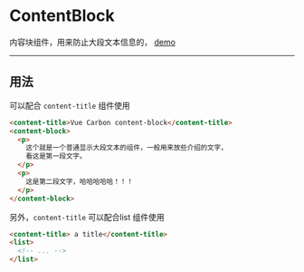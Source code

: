 # ContentBlock

内容块组件，用来防止大段文本信息的， [demo](https://myronliu347.github.io/vue-carbon/#!/contentBlock)

----

## 用法

可以配合 `content-title` 组件使用

```html
<content-title>Vue Carbon content-block</content-title>
<content-block>
  <p>
    这个就是一个普通显示大段文本的组件，一般用来放些介绍的文字，
    看这是第一段文字。
  </p>
  <p>
    这是第二段文字，哈哈哈哈哈！！！
  </p>
</content-block>
```

另外，`content-title` 可以配合list 组件使用

```html
<content-title> a title</content-title>
<list>
  <!-- ... -->
</list>
```
